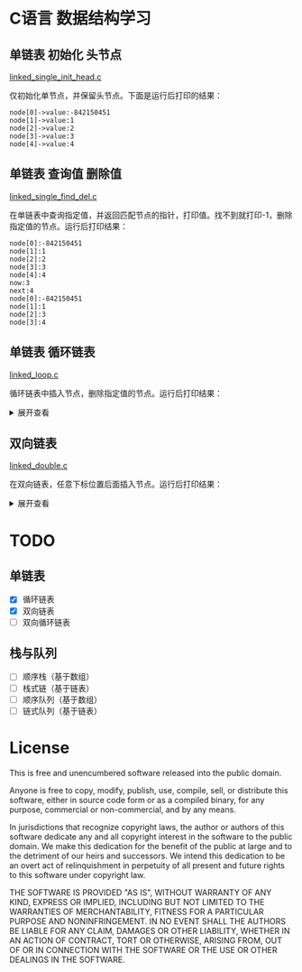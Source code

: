 # C语言 数据结构学习

## 单链表 初始化 头节点

[linked_single_init_head.c](https://github.com/blackyau/Learn_C/blob/master/linked_single_init_head.c)

仅初始化单节点，并保留头节点。下面是运行后打印的结果：

```
node[0]->value:-842150451
node[1]->value:1
node[2]->value:2
node[3]->value:3
node[4]->value:4
```

## 单链表 查询值 删除值

[linked_single_find_del.c](https://github.com/blackyau/Learn_C/blob/master/linked_single_find_del.c)

在单链表中查询指定值，并返回匹配节点的指针，打印值。找不到就打印-1，删除指定值的节点。运行后打印结果：

```
node[0]:-842150451
node[1]:1
node[2]:2
node[3]:3
node[4]:4
now:3
next:4
node[0]:-842150451
node[1]:1
node[2]:3
node[3]:4
```

## 单链表 循环链表

[linked_loop.c](https://github.com/blackyau/Learn_C/blob/master/linked_loop.c)

循环链表中插入节点，删除指定值的节点。运行后打印结果：

<details>
<summary>展开查看</summary>

```
node[0]: 0, next:node[1]: 1
node[1]: 1, next:node[1]: 2
node[2]: 2, next:node[2]: 3
node[3]: 3, next:node[0]: 0

insert -1 after node->value == 0
node[0]: 0, next:node[1]:-1
node[1]:-1, next:node[1]: 1
node[2]: 1, next:node[2]: 2
node[3]: 2, next:node[3]: 3
node[4]: 3, next:node[0]: 0

insert -1 after node->value == 1
node[0]: 0, next:node[1]:-1
node[1]:-1, next:node[1]: 1
node[2]: 1, next:node[2]:-1
node[3]:-1, next:node[3]: 2
node[4]: 2, next:node[4]: 3
node[5]: 3, next:node[0]: 0

insert -1 after node->value == 3
node[0]: 0, next:node[1]:-1
node[1]:-1, next:node[1]: 1
node[2]: 1, next:node[2]:-1
node[3]:-1, next:node[3]: 2
node[4]: 2, next:node[4]: 3
node[5]: 3, next:node[5]:-1
node[6]:-1, next:node[0]: 0

insert -1 after node->value == 6
node[0]: 0, next:node[1]:-1
node[1]:-1, next:node[1]: 1
node[2]: 1, next:node[2]:-1
node[3]:-1, next:node[3]: 2
node[4]: 2, next:node[4]: 3
node[5]: 3, next:node[5]:-1
node[6]:-1, next:node[0]: 0

rm node->value == -1
node[0]: 0, next:node[1]: 1
node[1]: 1, next:node[1]: 2
node[2]: 2, next:node[2]: 3
node[3]: 3, next:node[0]: 0
```
</details>

## 双向链表

[linked_double.c](https://github.com/blackyau/Learn_C/blob/master/linked_double.c)

在双向链表，任意下标位置后面插入节点。运行后打印结果：

<details>
<summary>展开查看</summary>

```
Node[0]->prior:NULL, Node[0]->value: 0, Node[0]->next:   1
Node[1]->prior:   0, Node[1]->value: 1, Node[1]->next:   2
Node[2]->prior:   1, Node[2]->value: 2, Node[2]->next:   3
Node[3]->prior:   2, Node[3]->value: 3, Node[3]->next:NULL

inser -1 after node[1]
Node[0]->prior:NULL, Node[0]->value: 0, Node[0]->next:   1
Node[1]->prior:   0, Node[1]->value: 1, Node[1]->next:  -1
Node[2]->prior:   1, Node[2]->value:-1, Node[2]->next:   2
Node[3]->prior:   1, Node[3]->value: 2, Node[3]->next:   3
Node[4]->prior:   2, Node[4]->value: 3, Node[4]->next:NULL

inser -1 after node[4]
Node[0]->prior:NULL, Node[0]->value: 0, Node[0]->next:   1
Node[1]->prior:   0, Node[1]->value: 1, Node[1]->next:  -1
Node[2]->prior:   1, Node[2]->value:-1, Node[2]->next:   2
Node[3]->prior:   1, Node[3]->value: 2, Node[3]->next:   3
Node[4]->prior:   2, Node[4]->value: 3, Node[4]->next:  -1
Node[5]->prior:   3, Node[5]->value:-1, Node[5]->next:NULL

inser -1 after node[3]
Node[0]->prior:NULL, Node[0]->value: 0, Node[0]->next:   1
Node[1]->prior:   0, Node[1]->value: 1, Node[1]->next:  -1
Node[2]->prior:   1, Node[2]->value:-1, Node[2]->next:   2
Node[3]->prior:   1, Node[3]->value: 2, Node[3]->next:  -1
Node[4]->prior:   2, Node[4]->value:-1, Node[4]->next:   3
Node[5]->prior:   2, Node[5]->value: 3, Node[5]->next:  -1
Node[6]->prior:   3, Node[6]->value:-1, Node[6]->next:NULL

rm node[2]
Node[0]->prior:NULL, Node[0]->value: 0, Node[0]->next:   1
Node[1]->prior:   0, Node[1]->value: 1, Node[1]->next:   2
Node[2]->prior:   1, Node[2]->value: 2, Node[2]->next:  -1
Node[3]->prior:   2, Node[3]->value:-1, Node[3]->next:   3
Node[4]->prior:   2, Node[4]->value: 3, Node[4]->next:  -1
Node[5]->prior:   3, Node[5]->value:-1, Node[5]->next:NULL

rm node[3]
Node[0]->prior:NULL, Node[0]->value: 0, Node[0]->next:   1
Node[1]->prior:   0, Node[1]->value: 1, Node[1]->next:   2
Node[2]->prior:   1, Node[2]->value: 2, Node[2]->next:   3
Node[3]->prior:   2, Node[3]->value: 3, Node[3]->next:  -1
Node[4]->prior:   3, Node[4]->value:-1, Node[4]->next:NULL

rm node[4]
Node[0]->prior:NULL, Node[0]->value: 0, Node[0]->next:   1
Node[1]->prior:   0, Node[1]->value: 1, Node[1]->next:   2
Node[2]->prior:   1, Node[2]->value: 2, Node[2]->next:   3
Node[3]->prior:   2, Node[3]->value: 3, Node[3]->next:NULL
```
</details>

# TODO

## 单链表

- [X] 循环链表
- [X] 双向链表
- [ ] 双向循环链表

## 栈与队列

- [ ] 顺序栈（基于数组）
- [ ] 栈式链（基于链表）
- [ ] 顺序队列（基于数组）
- [ ] 链式队列（基于链表）

# License

This is free and unencumbered software released into the public domain.

Anyone is free to copy, modify, publish, use, compile, sell, or
distribute this software, either in source code form or as a compiled
binary, for any purpose, commercial or non-commercial, and by any
means.

In jurisdictions that recognize copyright laws, the author or authors
of this software dedicate any and all copyright interest in the
software to the public domain. We make this dedication for the benefit
of the public at large and to the detriment of our heirs and
successors. We intend this dedication to be an overt act of
relinquishment in perpetuity of all present and future rights to this
software under copyright law.

THE SOFTWARE IS PROVIDED "AS IS", WITHOUT WARRANTY OF ANY KIND,
EXPRESS OR IMPLIED, INCLUDING BUT NOT LIMITED TO THE WARRANTIES OF
MERCHANTABILITY, FITNESS FOR A PARTICULAR PURPOSE AND NONINFRINGEMENT.
IN NO EVENT SHALL THE AUTHORS BE LIABLE FOR ANY CLAIM, DAMAGES OR
OTHER LIABILITY, WHETHER IN AN ACTION OF CONTRACT, TORT OR OTHERWISE,
ARISING FROM, OUT OF OR IN CONNECTION WITH THE SOFTWARE OR THE USE OR
OTHER DEALINGS IN THE SOFTWARE.